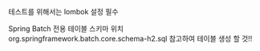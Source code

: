 테스트를 위해서는 lombok 설정 필수

Spring Batch 전용 테이블 스키마 위치
org.springframework.batch.core.schema-h2.sql 참고하여 테이블 생성 할 것!!
